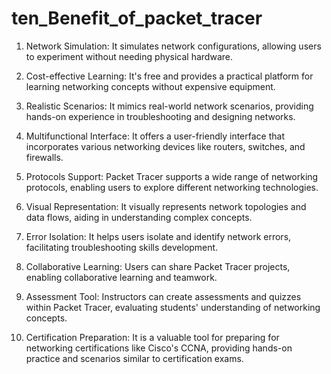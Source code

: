 # ten_Benefit_of_packet_tracer


1. Network Simulation: It simulates network configurations, allowing users to experiment without needing physical hardware.

2. Cost-effective Learning: It's free and provides a practical platform for learning networking concepts without expensive equipment.

3. Realistic Scenarios: It mimics real-world network scenarios, providing hands-on experience in troubleshooting and designing networks.

4. Multifunctional Interface: It offers a user-friendly interface that incorporates various networking devices like routers, switches, and firewalls.

5. Protocols Support: Packet Tracer supports a wide range of networking protocols, enabling users to explore different networking technologies.

6. Visual Representation: It visually represents network topologies and data flows, aiding in understanding complex concepts.

7. Error Isolation: It helps users isolate and identify network errors, facilitating troubleshooting skills development.

8. Collaborative Learning: Users can share Packet Tracer projects, enabling collaborative learning and teamwork.

9. Assessment Tool: Instructors can create assessments and quizzes within Packet Tracer, evaluating students' understanding of networking concepts.

10. Certification Preparation: It is a valuable tool for preparing for networking certifications like Cisco's CCNA, providing hands-on practice and scenarios similar to certification exams.
